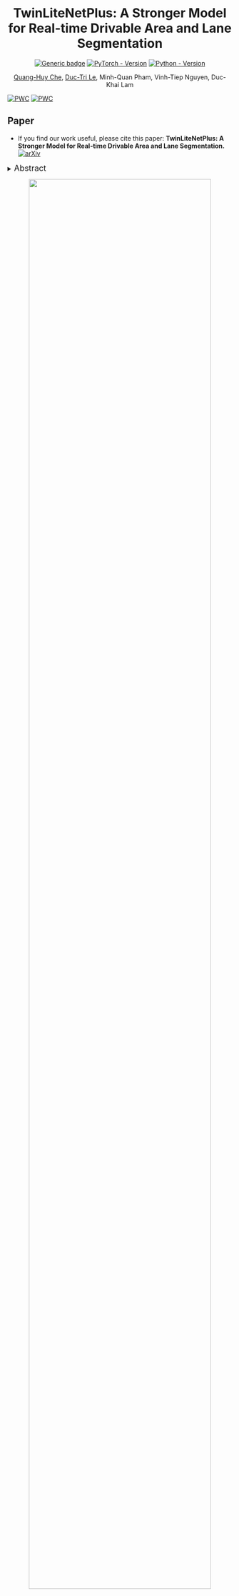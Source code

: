 <div align="center">
<h1> TwinLiteNetPlus: A Stronger Model for Real-time Drivable Area and Lane Segmentation
 </h1>



[![Generic badge](https://img.shields.io/badge/License-MIT-<COLOR>.svg?style=for-the-badge)](https://github.com/chequanghuy/TwinLiteNetPlus/main/LICENSE) 
[![PyTorch - Version](https://img.shields.io/badge/PYTORCH-1.8-red?style=for-the-badge&logo=pytorch)](https://pytorch.org/get-started/locally/) 
[![Python - Version](https://img.shields.io/badge/PYTHON-3.8-red?style=for-the-badge&logo=python&logoColor=white)](https://www.python.org/downloads/)
<br>

  [Quang-Huy Che](https://scholar.google.com/citations?user=k7lUdFAAAAAJ&hl=vi&authuser=2), [Duc-Tri Le](https://github.com/DucTriCE?tab=repositories), Minh-Quan Pham, Vinh-Tiep Nguyen, Duc-Khai Lam
</div>


[![PWC](https://img.shields.io/endpoint.svg?url=https://paperswithcode.com/badge/twinlitenetplus-a-stronger-model-for-real/lane-detection-on-bdd100k-val)](https://paperswithcode.com/sota/lane-detection-on-bdd100k-val?p=twinlitenetplus-a-stronger-model-for-real)
[![PWC](https://img.shields.io/endpoint.svg?url=https://paperswithcode.com/badge/twinlitenetplus-a-stronger-model-for-real/drivable-area-detection-on-bdd100k-val)](https://paperswithcode.com/sota/drivable-area-detection-on-bdd100k-val?p=twinlitenetplus-a-stronger-model-for-real)

## Paper

* If you find our work useful, please cite this paper: **TwinLiteNetPlus: A Stronger Model for Real-time Drivable Area and Lane Segmentation.** [![arXiv](https://img.shields.io/badge/arXiv-2502.12524-b31b1b.svg)](https://arxiv.org/abs/2403.16958)

<details>
  <summary>
  <font size="+1">Abstract</font>
  </summary>
Semantic segmentation is crucial for autonomous driving, particularly for Drivable Area and Lane Segmentation, ensuring safety and navigation. To address the high computational costs of current state-of-the-art (SOTA) models, this paper introduces TwinLiteNetPlus (TwinLiteNet+), a model adept at balancing efficiency and accuracy. TwinLiteNet+ incorporates standard and depth-wise separable dilated convolutions, reducing complexity while maintaining high accuracy. It is available in four configurations, from the robust 1.94 million-parameter TwinLiteNetPlus_Large to the ultra-compact 34K-parameter TwinLiteNetPlus_nano. Notably, TwinLiteNetPlus_Large attains a 92.9% mIoU for Drivable Area Segmentation and a 34.2% IoU for Lane Segmentation. These results notably outperform those of current SOTA models while requiring a computational cost that is approximately 11 times lower in terms of Floating Point Operations (FLOPs) compared to the existing SOTA model. Extensively tested on various embedded devices, TwinLiteNet+ demonstrates promising latency and power efficiency, underscoring its suitability for real-world autonomous vehicle applications.
</details>


<p align="center">
  <img src="https://github.com/user-attachments/assets/33418dc9-50a6-4c4b-8206-b1725d2f034e" width=90%> <br>

</p>

## Main Results

<p align="left">
  <img src="https://github.com/user-attachments/assets/fd17c313-ff9a-4044-a9c5-8c15b482606b" width=50%> <br>
  Comparison of evaluation metrics mIoU (Drivable Area Segmentation) - IoU (Lane Segmentation) - GFLOPs of various models on the BDD100K dataset.
</p>





| Model | Drivable Area mIoU (%) ↑ | Lane Accuracy (%) ↑ | Lane IoU (%) ↑ | FLOPS ↓ | #Params ↓ |
|--------|----------------|----------------|--------------|----------------|----------------|
| DeepLabV3+ | 90.9 | -- | 29.8 | 30.7G | 15.4M |
| SegForme | 92.3 | -- | 31.7 | 12.1G | 7.2M |
| R-CNNP | 90.2 | -- | 24.0 | -- | -- |
| YOLOP | 91.6 | -- | 26.5 | 8.11G | 5.53M |
| IALaneNet (ResNet-18) | 90.54 | -- | 30.39 | 89.83G | 17.05M |
| IALaneNet (ResNet-34) | 90.61 | -- | 30.46 | 139.46G | 27.16M |
| IALaneNet (ConvNeXt-tiny) | 91.29 | -- | 31.48 | 96.52G | 18.35M |
| IALaneNet (ConvNeXt-small) | 91.72 | -- | 32.53 | 200.07G | 39.97M |
| YOLOv8 (multi) | 84.2 | 81.7 | 24.3 | -- | -- |
| Sparse U-PDP | 91.5 | -- | 31.2 | -- | -- |
| TwinLiteNet | 91.3 | 77.8 | 31.1 | 3.9G | 0.44M |
| **TwinLiteNet+ Nano** | 87.3 | 70.2 | 23.3 | **0.57G** | **0.03M** |
| **TwinLiteNet+ Small** | 90.6 | 75.8 | 29.3 | 1.40G | 0.12M |
| **TwinLiteNet+ Medium** | 92.0 | 79.1 | 32.3 | 4.63G | 0.48M |
| **TwinLiteNet+ Large** | **92.9** | **81.9** | **34.2** | 17.58G | 1.94M |

**Notes:**
- ↑ indicates higher values are better.
- ↓ indicates lower values are better.
- "--" indicates unavailable values.


## Requirement

This codebase has been developed with python version 3..8, PyTorch 1.8.0 and torchvision 0.9.0
```setup
pip install torch==1.8.0+cu111 torchvision==0.9.0+cu111 torchaudio==0.8.0 -f https://download.pytorch.org/whl/torch_stable.html
```
or
```setup
conda install pytorch==1.8.0 torchvision==0.9.0 torchaudio==0.8.0 -c pytorch
```
See `requirements.txt` for additional dependencies and version requirements.
```setup
pip install -r requirements.txt
```


## Pre-trained Model
You can get the pre-trained model from <a href="https://drive.google.com/drive/folders/1EqBzUw0b17aEumZmWYrGZmbx_XJqU-vz?usp=sharing">google</a>.


## Dataset
For BDD100K: [imgs](https://bdd-data.berkeley.edu/), [drivable_are_annotations](https://drive.google.com/file/d/1xy_DhUZRHR8yrZG3OwTQAHhYTnXn7URv/view?usp=sharing), [lane_line_annotations](https://drive.google.com/file/d/1lDNTPIQj_YLNZVkksKM25CvCHuquJ8AP/view?usp=sharing)

We recommend the dataset directory structure to be the following:

```
# The id represent the correspondence relation
├─bdd100k
│ ├─images
│ │ ├─train
│ │ ├─val
│ ├─drivable_are_annotations
│ │ ├─train
│ │ ├─val
│ ├─lane_line_annotations
│ │ ├─train
│ │ ├─val
```

Update the your dataset path in the `./BDD100K.py`.

## Training

### Multi-task

```shell
python train.py --config '{nano/small/medium/large}'
```

### Single-task

```shell
python train_singletask.py --config '{nano/small/medium/large}' --task '{"DA"/"LL"}'  # DA for drivable area, LL for lane line 
```

## Evaluation

```shell
python val.py --config '{nano/small/medium/large}' --weight 'pretrained/{nano/small/medium/large}.pth'
```

## Demo

```shell
python demo.py --config '{nano/small/medium/large}' --weight 'pretrained/{nano/small/medium/large}.pth' --source 'pretrained/{images/videos}'
python demo.py   --config nano   --weight pretrained/nano.pth   --source video/test.mp4
```


## License

TwinLiteNetPlus is released under the [MIT Licence](LICENSE).

## Acknowledgements



* [TwinLiteNet](https://github.com/chequanghuy/TwinLiteNet)
* [Partial Class Activation Attention for Semantic Segmentation](https://github.com/lsa1997/PCAA)
* [ESPNet](https://github.com/sacmehta/ESPNet)

## Citation

```BibTeX
@article{che2024twinlitenetplus,
      title={TwinLiteNetPlus: A Stronger Model for Real-time Drivable Area and Lane Segmentation}, 
      author={Quang-Huy Che and Duc-Tri Le and Minh-Quan Pham and Vinh-Tiep Nguyen and Duc-Khai Lam},
      year={2024},
      eprint={2403.16958},
      archivePrefix={arXiv},
      primaryClass={cs.CV},
      url={https://arxiv.org/abs/2403.16958}, 
}
```

# TwinLiteNetPlus
